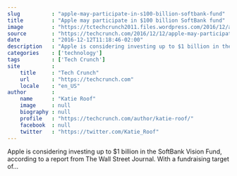 ```yaml
---
slug          : "apple-may-participate-in-s100-billion-softbank-fund"
title         : "Apple may participate in $100 billion SoftBank fund"
image         : "https://tctechcrunch2011.files.wordpress.com/2016/12/apple-green-leaves.png?w=764&h=400&crop=1"
source        : "https://techcrunch.com/2016/12/12/apple-may-participate-in-100-billion-softbank-fund/"
date          : "2016-12-12T11:18:46-02:00"
description   : "Apple is considering investing up to $1 billion in the SoftBank Vision Fund, according to a report from The Wall Street Journal. With a fundraising target of..."
categories    : ['technology']
tags          : ['Tech Crunch']
site          :
    title     : "Tech Crunch"
    url       : "https://techcrunch.com"
    locale    : "en_US"
author        :
    name      : "Katie Roof"
    image     : null
    biography : null
    profile   : "https://techcrunch.com/author/katie-roof/"
    facebook  : null
    twitter   : "https://twitter.com/Katie_Roof"
---
```


Apple is considering investing up to $1 billion in the SoftBank Vision Fund, according to a report from The Wall Street Journal. With a fundraising target of...
